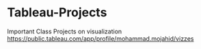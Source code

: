 # Tableau-Projects
Important Class Projects on visualization
https://public.tableau.com/app/profile/mohammad.mojahid/vizzes
